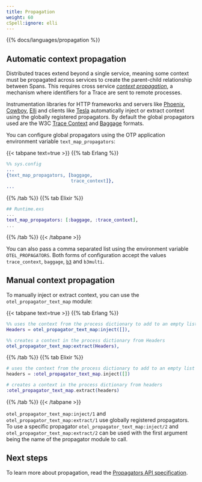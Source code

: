 ```yaml
---
title: Propagation
weight: 60
cSpell:ignore: elli
---
```


{{% docs/languages/propagation %}}

## Automatic context propagation

Distributed traces extend beyond a single service, meaning some context must be
propagated across services to create the parent-child relationship between
Spans. This requires cross service
[_context propagation_](/docs/specs/otel/overview/#context-propagation), a
mechanism where identifiers for a Trace are sent to remote processes.

Instrumentation libraries for HTTP frameworks and servers like
[Phoenix](https://github.com/open-telemetry/opentelemetry-erlang-contrib/tree/main/instrumentation/opentelemetry_phoenix),
[Cowboy](https://github.com/open-telemetry/opentelemetry-erlang-contrib/tree/main/instrumentation/opentelemetry_cowboy),
[Elli](https://github.com/open-telemetry/opentelemetry-erlang-contrib/tree/main/instrumentation/opentelemetry_elli)
and clients like
[Tesla](https://github.com/open-telemetry/opentelemetry-erlang-contrib/tree/main/instrumentation/opentelemetry_tesla)
automatically inject or extract context using the globally registered
propagators. By default the global propagators used are the W3C
[Trace Context](https://w3c.github.io/trace-context/) and
[Baggage](https://www.w3.org/TR/baggage/) formats.

You can configure global propagators using the OTP application environment
variable `text_map_propagators`:

{{< tabpane text=true >}} {{% tab Erlang %}}

```erlang
%% sys.config
...
{text_map_propagators, [baggage,
                        trace_context]},
...
```

{{% /tab %}} {{% tab Elixir %}}

```elixir
## Runtime.exs
...
text_map_propagators: [:baggage, :trace_context],
...
```

{{% /tab %}} {{< /tabpane >}}

You can also pass a comma separated list using the environment variable
`OTEL_PROPAGATORS`. Both forms of configuration accept the values
`trace_context`, `baggage`, [`b3`](https://github.com/openzipkin/b3-propagation)
and `b3multi`.

## Manual context propagation

To manually inject or extract context, you can use the
`otel_propagator_text_map` module:

{{< tabpane text=true >}} {{% tab Erlang %}}

```erlang
%% uses the context from the process dictionary to add to an empty list of headers
Headers = otel_propagator_text_map:inject([]),

%% creates a context in the process dictionary from Headers
otel_propagator_text_map:extract(Headers),
```

{{% /tab %}} {{% tab Elixir %}}

```elixir
# uses the context from the process dictionary to add to an empty list of headers
headers = :otel_propagator_text_map.inject([])

# creates a context in the process dictionary from headers
:otel_propagator_text_map.extract(headers)
```

{{% /tab %}} {{< /tabpane >}}

`otel_propagator_text_map:inject/1` and `otel_propagator_text_map:extract/1` use
globally registered propagators. To use a specific propagator
`otel_propagator_text_map:inject/2` and `otel_propagator_text_map:extract/2` can
be used with the first argument being the name of the propagator module to call.

## Next steps

To learn more about propagation, read the
[Propagators API specification](/docs/specs/otel/context/api-propagators/).

